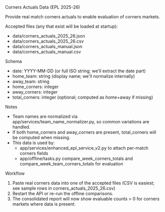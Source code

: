 Corners Actuals Data (EPL 2025-26)

Provide real match corners actuals to enable evaluation of corners markets.

Accepted files (any that exist will be loaded at startup):
- data/corners_actuals_2025_26.json
- data/corners_actuals_2025_26.csv
- data/corners_actuals_manual.json
- data/corners_actuals_manual.csv

Schema
- date: YYYY-MM-DD (or full ISO string; we'll extract the date part)
- home_team: string (display name; we'll normalize internally)
- away_team: string
- home_corners: integer
- away_corners: integer
- total_corners: integer (optional; computed as home+away if missing)

Notes
- Team names are normalized via app/services/team_name_normalizer.py, so common variations are handled.
- If both home_corners and away_corners are present, total_corners will be computed when missing.
- This data is used by:
  - app/services/enhanced_epl_service_v2.py to attach per-match corners fields
  - app/offline/tasks.py compare_week_corners_totals and compare_week_team_corners_totals for evaluation

Workflow
1) Paste real corners data into one of the accepted files (CSV is easiest; see sample rows in corners_actuals_2025_26.csv)
2) Restart the API or re-run the offline comparisons.
3) The consolidated report will now show evaluable counts > 0 for corners markets where data is present.
